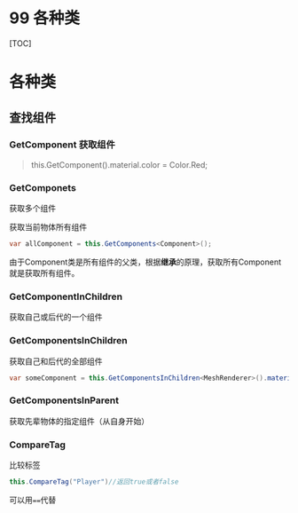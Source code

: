 # 99 各种类

[TOC]

# 各种类

## 查找组件

### GetComponent 获取组件

> this.GetComponent<MeshRenderer>().material.color = Color.Red;
> 

### GetComponets

获取多个组件

获取当前物体所有组件

```C#
var allComponent = this.GetComponents<Component>();
```

由于Component类是所有组件的父类，根据**继承**的原理，获取所有Component就是获取所有组件。

### GetComponentInChildren

获取自己或后代的一个组件

### GetComponentsInChildren

获取自己和后代的全部组件

```C#
var someComponent = this.GetComponentsInChildren<MeshRenderer>().material.color = Color.Red;
```

### GetComponentsInParent

获取先辈物体的指定组件（从自身开始）

### CompareTag

比较标签

```C#
this.CompareTag("Player")//返回true或者false
```

可以用`==`代替
